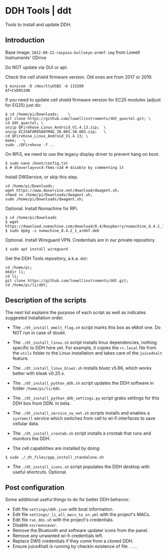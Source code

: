 # DDH Tools | ddt

Tools to install and update DDH.



## Introduction

Base image: ```2022-09-22-raspios-bullseye-armhf.img``` from Lowell Instruments' GDrive

Do NOT update via GUI or apt.

Check the cell shield firmware version. Old ones are from 2017 or 2019.

```console
$ minicom -D /dev/ttyUSB2 -b 115200
AT+CVERSION
```

If you need to update cell shield firmware version for EC25 modules (adjust for EG25) just do:

```console
$ cd /home/pi/Downloads;	\
git clone https://github.com/lowellinstruments/ddt_quectel.git;	\
cd ddt_quectel;	\
unzip QFirehose_Linux_Android_V1.4.13.zip;	\
unzip EC25AFAR05A07M4G_30.003.30.003.zip;	\
cd QFirehose_Linux_Android_V1.4.13;	\
make;	\
sudo ./QFirehose -f ..
```

On RPi3, we need to use the legacy display driver to prevent hang on boot.

```console
$ sudo nano /boot/config.txt
$ # dtoverlay=vc4-fkms-v3d # disable by commenting it
```

Install DWService, or skip this step.

```console
cd /home/pi/Downloads;
wget https://www.dwservice.net/download/dwagent.sh;
chmod +x /home/pi/Downloads/dwagent.sh;
sudo /home/pi/Downloads/dwagent.sh;
```

Optional. Install Nomachine for RPi.

```console
$ cd /home/pi/Downloads
$ wget https://download.nomachine.com/download/8.4/Raspberry/nomachine_8.4.2_1_armhf.deb
$ sudo dpkg -i nomachine_8.4.2_1_armhf.deb
```


Optional. Install Wireguard VPN. Credentials are in our private repository.

```console
$ sudo apt install wireguard
```

Get the DDH Tools repository, a.k.a. ``ddt``:

```console
cd /home/pi;
mkdir li;
cd li;
git clone https://github.com/lowellinstruments/ddt.git;
cd /home/pi/li/ddt;
```

## Description of the scripts

The next list explains the purpose of each script as well as indicates suggested installation order.

- The ``./dt_install_emolt_flag.sh`` script marks this box as eMolt one. Do NOT run in case of doubt.

- The ``./dt_install_linux.sh`` script installs linux dependencies, nothing specific to DDH here yet. 
For example, it copies the ``rc.local`` file from the ``utils`` folder to the
Linux installation and takes care of the ``juice4halt`` feature.

- The ``./dt_install_linux_bluez.sh`` installs bluez v5.66, which works better with bleak v0.20.x.

- The ``./dt_install_python_ddh.sh`` script updates the DDH software in folder ``/home/pi/li/ddh``.

- The ``./dt_install_python_ddh_settings.py`` script grabs settings for this DDH box from DDN. In beta.

- The ``./dt_install_service_sw_net.sh`` scripts installs and enables a ``systemctl`` service which switches
from cell to wi-fi interfaces to save cellular data.

- The ``./dt_install_crontab.sh`` script installs a crontab that runs and monitors the DDH.

- The cell capabilities are installed by doing:

```console
$ sudo ./_dt_files/ppp_install_standalone.sh
```

- The ``./dt_install_icons.sh`` script populates the DDH desktop with useful shortcuts. Optional.



## Post configuration

Some additional useful things to do for better DDH behavior:

- Edit file ```settings/ddh.json``` with boat information.
- Edit file ```settings/_li_all_macs_to_sn.yml``` with the project's MACs.
- Edit file ```run_dds.sh``` with the project's credentials.
- Disable ``xscreensaver``.
- Remove the Bluetooth and software updater icons from the panel.
- Remove any unwanted wi-fi credentials left.
- Replace DWS credentials if they come from a cloned DDH.
- Ensure juice4halt is running by checkin existence of file ```...```.
